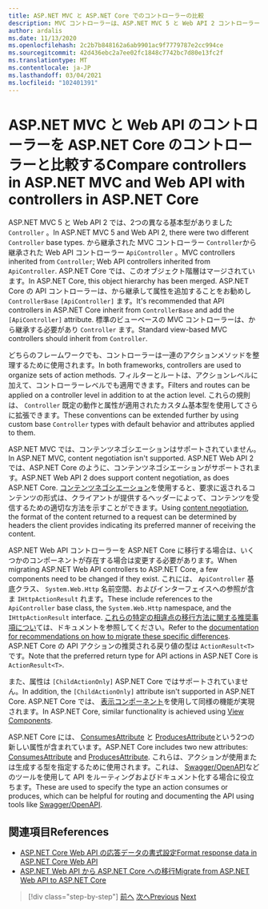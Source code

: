 ```yaml
---
title: ASP.NET MVC と ASP.NET Core でのコントローラーの比較
description: MVC コントローラーは、ASP.NET MVC 5 と Web API 2 コントローラーに似ていますが、重要な違いがあります。 ASP.NET Core このセクションでは、ASP.NET MVC および Web API 2 のアプリを ASP.NET Core に移植するために必要な相違点と手順について説明します。
author: ardalis
ms.date: 11/13/2020
ms.openlocfilehash: 2c2b7b848162a6ab9901ac9f7779787e2cc994ce
ms.sourcegitcommit: 42d436ebc2a7ee02fc1848c7742bc7d80e13fc2f
ms.translationtype: MT
ms.contentlocale: ja-JP
ms.lasthandoff: 03/04/2021
ms.locfileid: "102401391"
---
```

# <a name="compare-controllers-in-aspnet-mvc-and-web-api-with-controllers-in-aspnet-core"></a><span data-ttu-id="17830-104">ASP.NET MVC と Web API のコントローラーを ASP.NET Core のコントローラーと比較する</span><span class="sxs-lookup"><span data-stu-id="17830-104">Compare controllers in ASP.NET MVC and Web API with controllers in ASP.NET Core</span></span>

<span data-ttu-id="17830-105">ASP.NET MVC 5 と Web API 2 では、2つの異なる基本型がありました `Controller` 。</span><span class="sxs-lookup"><span data-stu-id="17830-105">In ASP.NET MVC 5 and Web API 2, there were two different `Controller` base types.</span></span> <span data-ttu-id="17830-106">から継承された MVC コントローラー `Controller`から継承された Web API コントローラー `ApiController` 。</span><span class="sxs-lookup"><span data-stu-id="17830-106">MVC controllers inherited from `Controller`; Web API controllers inherited from `ApiController`.</span></span> <span data-ttu-id="17830-107">ASP.NET Core では、このオブジェクト階層はマージされています。</span><span class="sxs-lookup"><span data-stu-id="17830-107">In ASP.NET Core, this object hierarchy has been merged.</span></span> <span data-ttu-id="17830-108">ASP.NET Core の API コントローラーは、から継承して属性を追加することをお勧めし `ControllerBase` `[ApiController]` ます。</span><span class="sxs-lookup"><span data-stu-id="17830-108">It's recommended that API controllers in ASP.NET Core inherit from `ControllerBase` and add the `[ApiController]` attribute.</span></span> <span data-ttu-id="17830-109">標準のビューベースの MVC コントローラーは、から継承する必要があり `Controller` ます。</span><span class="sxs-lookup"><span data-stu-id="17830-109">Standard view-based MVC controllers should inherit from `Controller`.</span></span>

<span data-ttu-id="17830-110">どちらのフレームワークでも、コントローラーは一連のアクションメソッドを整理するために使用されます。</span><span class="sxs-lookup"><span data-stu-id="17830-110">In both frameworks, controllers are used to organize sets of action methods.</span></span> <span data-ttu-id="17830-111">フィルターとルートは、アクションレベルに加えて、コントローラーレベルでも適用できます。</span><span class="sxs-lookup"><span data-stu-id="17830-111">Filters and routes can be applied on a controller level in addition to at the action level.</span></span> <span data-ttu-id="17830-112">これらの規則は、 `Controller` 既定の動作と属性が適用されたカスタム基本型を使用してさらに拡張できます。</span><span class="sxs-lookup"><span data-stu-id="17830-112">These conventions can be extended further by using custom base `Controller` types with default behavior and attributes applied to them.</span></span>

<span data-ttu-id="17830-113">ASP.NET MVC では、コンテンツネゴシエーションはサポートされていません。</span><span class="sxs-lookup"><span data-stu-id="17830-113">In ASP.NET MVC, content negotiation isn't supported.</span></span> <span data-ttu-id="17830-114">ASP.NET Web API 2 では、ASP.NET Core のように、コンテンツネゴシエーションがサポートされます。</span><span class="sxs-lookup"><span data-stu-id="17830-114">ASP.NET Web API 2 does support content negotiation, as does ASP.NET Core.</span></span> <span data-ttu-id="17830-115">[コンテンツネゴシエーション](/aspnet/core/web-api/advanced/formatting)を使用すると、要求に返されるコンテンツの形式は、クライアントが提供するヘッダーによって、コンテンツを受信するための適切な方法を示すことができます。</span><span class="sxs-lookup"><span data-stu-id="17830-115">Using [content negotiation](/aspnet/core/web-api/advanced/formatting), the format of the content returned to a request can be determined by headers the client provides indicating its preferred manner of receiving the content.</span></span>

<span data-ttu-id="17830-116">ASP.NET Web API コントローラーを ASP.NET Core に移行する場合は、いくつかのコンポーネントが存在する場合は変更する必要があります。</span><span class="sxs-lookup"><span data-stu-id="17830-116">When migrating ASP.NET Web API controllers to ASP.NET Core, a few components need to be changed if they exist.</span></span> <span data-ttu-id="17830-117">これには、 `ApiController` 基底クラス、 `System.Web.Http` 名前空間、およびインターフェイスへの参照が含ま `IHttpActionResult` れます。</span><span class="sxs-lookup"><span data-stu-id="17830-117">These include references to the `ApiController` base class, the `System.Web.Http` namespace, and the `IHttpActionResult` interface.</span></span> <span data-ttu-id="17830-118">[これらの特定の相違点の移行方法に関する推奨事項につい](/aspnet/core/migration/webapi)ては、ドキュメントを参照してください。</span><span class="sxs-lookup"><span data-stu-id="17830-118">Refer to the [documentation for recommendations on how to migrate these specific differences](/aspnet/core/migration/webapi).</span></span> <span data-ttu-id="17830-119">ASP.NET Core の API アクションの推奨される戻り値の型は `ActionResult<T>` です。</span><span class="sxs-lookup"><span data-stu-id="17830-119">Note that the preferred return type for API actions in ASP.NET Core is `ActionResult<T>`.</span></span>

<span data-ttu-id="17830-120">また、属性は `[ChildActionOnly]` ASP.NET Core ではサポートされていません。</span><span class="sxs-lookup"><span data-stu-id="17830-120">In addition, the `[ChildActionOnly]` attribute isn't supported in ASP.NET Core.</span></span> <span data-ttu-id="17830-121">ASP.NET Core では、 [表示コンポーネント](/aspnet/core/mvc/views/view-components)を使用して同様の機能が実現されます。</span><span class="sxs-lookup"><span data-stu-id="17830-121">In ASP.NET Core, similar functionality is achieved using [View Components](/aspnet/core/mvc/views/view-components).</span></span>

<span data-ttu-id="17830-122">ASP.NET Core には、 [ConsumesAttribute](/dotnet/api/microsoft.aspnetcore.mvc.consumesattribute) と [ProducesAttribute](/dotnet/api/microsoft.aspnetcore.mvc.producesattribute)という2つの新しい属性が含まれています。</span><span class="sxs-lookup"><span data-stu-id="17830-122">ASP.NET Core includes two new attributes: [ConsumesAttribute](/dotnet/api/microsoft.aspnetcore.mvc.consumesattribute) and [ProducesAttribute](/dotnet/api/microsoft.aspnetcore.mvc.producesattribute).</span></span> <span data-ttu-id="17830-123">これらは、アクションが使用または生成する型を指定するために使用されます。これは、 [Swagger/OpenAPI](/aspnet/core/tutorials/web-api-help-pages-using-swagger)などのツールを使用して API をルーティングおよびドキュメント化する場合に役立ちます。</span><span class="sxs-lookup"><span data-stu-id="17830-123">These are used to specify the type an action consumes or produces, which can be helpful for routing and documenting the API using tools like [Swagger/OpenAPI](/aspnet/core/tutorials/web-api-help-pages-using-swagger).</span></span>

## <a name="references"></a><span data-ttu-id="17830-124">関連項目</span><span class="sxs-lookup"><span data-stu-id="17830-124">References</span></span>

- [<span data-ttu-id="17830-125">ASP.NET Core Web API の応答データの書式設定</span><span class="sxs-lookup"><span data-stu-id="17830-125">Format response data in ASP.NET Core Web API</span></span>](/aspnet/core/web-api/advanced/formatting)
- [<span data-ttu-id="17830-126">ASP.NET Web API から ASP.NET Core への移行</span><span class="sxs-lookup"><span data-stu-id="17830-126">Migrate from ASP.NET Web API to ASP.NET Core</span></span>](/aspnet/core/migration/webapi)

>[!div class="step-by-step"]
><span data-ttu-id="17830-127">[前へ](identity-differences.md)
>[次へ](razor-differences.md)</span><span class="sxs-lookup"><span data-stu-id="17830-127">[Previous](identity-differences.md)
[Next](razor-differences.md)</span></span>
